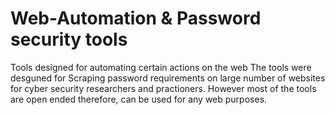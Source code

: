 # Web-Automation & Password security tools
Tools designed for automating certain actions on the web
The tools were desguned for Scraping password requirements on large number of websites for cyber security researchers and practioners. However most of the tools are open ended therefore, can be used for any web purposes.
